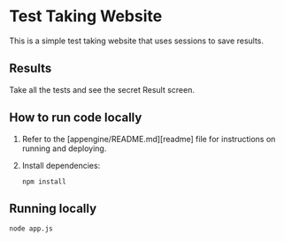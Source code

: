# Test Taking Website

This is a simple test taking website that uses sessions to save results. 

## Results

Take all the tests and see the secret Result screen.

## How to run code locally

1.  Refer to the [appengine/README.md][readme] file for instructions on
    running and deploying.
1.  Install dependencies:

        npm install

## Running locally

    node app.js
